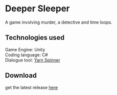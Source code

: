 # Deeper Sleeper

A game involving murder, a detective and time loops.

## Technologies used

Game Engine: Unity\
Coding language: C#\
Dialogue tool: [Yarn Spinner](https://yarnspinner.dev)

## Download
get the latest release [here](https://github.com/lemonSplay/Deeper-Sleeper/releases/tag/v1)
